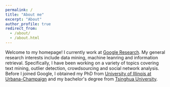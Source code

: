 ```yaml
---
permalink: /
title: "About me"
excerpt: "About"
author_profile: true
redirect_from: 
  - /about/
  - /about.html
---
```


Welcome to my homepage! I currently work at [Google Research](https://research.google/). My general research interests include data mining, machine leanring and information retrieval. Specifically, I have been working on a variety of topics covering text mining, outlier detection, crowdsourcing and social network analysis. Before I joined Google, I obtained my PhD from [University of Illinois at Urbana-Champaign](https://illinois.edu/) and my bachelor's degree from [Tsinghua University](https://www.tsinghua.edu.cn/en/index.htm).
